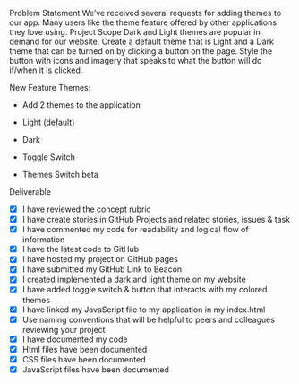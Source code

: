 Problem Statement 
We’ve received several requests for adding themes to our app. Many users like the theme feature offered by other applications they love using. 
Project Scope
Dark and Light themes are popular in demand for our website. Create a default theme that is Light and a Dark theme that can be turned on by clicking a button on the page. Style the button with icons and imagery that speaks to what the button will do if/when it is clicked.

New Feature 
Themes: 
- Add 2 themes to the application 
- Light (default) 
- Dark 

- Toggle Switch 
- Themes Switch beta

Deliverable 
- [X] I have reviewed the concept rubric
- [X] I have create stories in GitHub Projects and related stories, issues & task
- [X] I have commented my code for readability and logical flow of information 
- [x] I have  the latest code to GitHub
- [X] I have hosted my project on GitHub pages 
- [X] I have submitted my GitHub Link to Beacon
- [X] I created implemented a dark and light theme on my website 
- [X] I have added toggle switch & button that interacts with my colored themes
- [X] I have linked my JavaScript file to my application in my index.html 
- [X] Use naming conventions that will be helpful to peers and colleagues reviewing your project 
- [X] I have documented my code
- [X] Html files have been documented 
- [X] CSS files have been documented 
- [X] JavaScript files have been documented 
